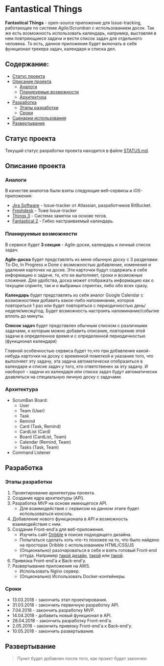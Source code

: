 # Fantastical Things


**Fantastical Things** - open-source приложение для Issue-tracking, 
работающее по системе *Agile/Scrumban* с использованием досок. 
Так же есть возможность использовать календарь, например, выставляя в 
нем повтряющиеся задачи и вести список задач для отдельного человека.
То есть, данное приложение будет включать в себя функционал трекера задач,
календаря и списка дел.

## Содержание:
* [Статус проекта](#Статус-проекта)
* [Описание проекта](#Описание-проекта)
    + [Аналоги](#Статус-проекта)
    + [Планируемые возможности](#Планируемые-возможности)
    + [Архитектура](#Архитектура)
* [Разработка](#Разработка)
    + [Этапы разработки](#Этапы-разработки)
    + [Сроки](#Сроки)
* [Сценарии использования](#Сценарии-использования)
* [Развертывание](#Развертывание)


## Статус проекта
Текущий статус разработки проекта находится в файле 
[STATUS.md](/STATUS.md).



## Описание проекта

### Аналоги
В качестве аналогов были взяты следующие веб-сервисы и iOS-приложения:

* [Jira Software](https://www.atlassian.com/software/jira) - Issue-tracker 
от Atlassian, разработчиков BitBucket. 
* [Freshdesk](https://freshdesk.com/) - Тоже Issue-tracker
* [Things 3](https://itunes.apple.com/us/app/things-3/id904237743?mt=8) - 
Система заметок на основе тегов.
* [Fantastical 2](https://itunes.apple.com/us/app/fantastical-2-for-iphone/id718043190?mt=8) - 
Гибко настраиваемый календарь.


### Планируемые возможности
В сервисе будет **3 секции** - Agile-доски, календарь и личный список задач.

**Agile-доска** будет представлять из меня обычную доску с 3 разделами: To-Do, 
In Progress и Done с возможностью добавление, изменения и удаления карточек
на доске. Эти карточки будут содержать в себе информацию о задаче, 
то, кто ее выполняет, сроки и возможные сложения. Для удобства, доска может отображать
информацию как о текущем спринте, так и о выбраных спринтах, либо обо всех сразу.


**Календарь** будет представлять из себя аналог Google Calendar с возможностями
добавить какое-либо напоминание, которое повториться 1 раз или будет повторяться
с периодичностью день/неделя/месяц/год. Будет возможность настроить 
напоминание/событие вплоть до минуты.

**Список задач** будет представлен обычным списком с различными задачами,
к которым можно добавить описание, повторение этой задачи в определенное время и 
с определенной периодичностью (функционал календаря)

Главной особенностью сервиса будет то,что при добавление какой-нибудь карточки
на доску с временной пометкой и указание того, что выполняет эту задачу, эта
задача автоматически отобразиться в календаре и списке задач у того, кто 
ответственен за эту задачу. И наоборот - задачи из календаря или списка задач 
будут автоматически доавляться на специальную личную доску с задачами. 


### Архитектура

+ ScrumBan Board:
    - User
    - Team (User)
    - Task
    - Remind
    - Card (Task, Remind)
    - CardList (Card)
    - Board (CardList, Team)
    - Calendar (Remind, Team)
    - Tasks (Task, Team)
+ Command Listener

## Разработка

### Этапы разработки
1. Проектирование архитектуры проекта. 
2. Создание ядра архитектуры (API).
3. Разработка MVP на основе имеющегося API.
    * Для взаимодействия с сервисом на данном этапе будет использоваться консоль.
4. Добавление нового функционала в API и возможность взаимодействия с ним.
5. Создание Front-end'а для веб-приложения.
    * Изучить сайт [Dribble](https://dribbble.com/) в поиске подходящего
    дизайна.
    * Попытаться сделать хоть что-то похожее на то, что было найдено на
    просторах Dribble c использованием HTML/CSS/JS
    * (Опционально) разочароваться в себе и взять готовый Front-end
    оттуда. Например [такой дизайн](https://dribbble.com/shots/3571833-Task-board-design-for-web), 
    [такой](https://dribbble.com/shots/2298058-Task-Board) или 
    [такой](https://dribbble.com/shots/2192403-Stand-Up).
6. Привязка Front-end'a к Back-end'у.
7. Развертывание приложения на AWS.
    * Использовать Nginx сервер.
    * (Опционально) Использовать Docker-контейнеры.

### Сроки
* 13.03.2018 - закончить этап проектирования.
* 31.03.2018 - закончить первичную разработку API.
* 7.04.2018 - закончить разработку MVP.
* 14.04.2018 - добавить новый функционал в API.
* 28.04.2018 - закончить разработку Front-end'а.
* 2.05.2018 - закончить привязку Front-end'a к Back-end'у.
* 10.05.2018 - закончить развертывание.


## Развертывание
> Пункт будет добавлен после того, как проект будет закончен